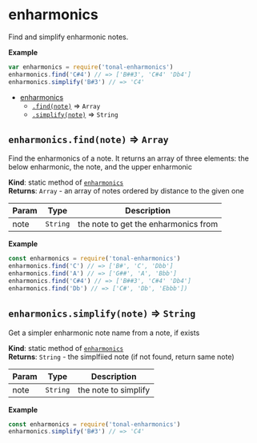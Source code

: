 <a name="module_enharmonics"></a>

# enharmonics
Find and simplify enharmonic notes.

**Example**  
```js
var enharmonics = require('tonal-enharmonics')
enharmonics.find('C#4') // => ['B##3', 'C#4' 'Db4']
enharmonics.simplify('B#3') // => 'C4'
```

* [enharmonics](#module_enharmonics)
    * [`.find(note)`](#module_enharmonics.find) ⇒ <code>Array</code>
    * [`.simplify(note)`](#module_enharmonics.simplify) ⇒ <code>String</code>

<a name="module_enharmonics.find"></a>

## `enharmonics.find(note)` ⇒ <code>Array</code>
Find the enharmonics of a note. It returns an array of three elements: the
below enharmonic, the note, and the upper enharmonic

**Kind**: static method of [<code>enharmonics</code>](#module_enharmonics)  
**Returns**: <code>Array</code> - an array of notes ordered by distance to the given one  

| Param | Type | Description |
| --- | --- | --- |
| note | <code>String</code> | the note to get the enharmonics from |

**Example**  
```js
const enharmonics = require('tonal-enharmonics')
enharmonics.find('C') // => ['B#', 'C', 'Dbb']
enharmonics.find('A') // => ['G##', 'A', 'Bbb']
enharmonics.find('C#4') // => ['B##3', 'C#4' 'Db4']
enharmonics.find('Db') // => ['C#', 'Db', 'Ebbb'])
```
<a name="module_enharmonics.simplify"></a>

## `enharmonics.simplify(note)` ⇒ <code>String</code>
Get a simpler enharmonic note name from a note, if exists

**Kind**: static method of [<code>enharmonics</code>](#module_enharmonics)  
**Returns**: <code>String</code> - the simplfiied note (if not found, return same note)  

| Param | Type | Description |
| --- | --- | --- |
| note | <code>String</code> | the note to simplify |

**Example**  
```js
const enharmonics = require('tonal-enharmonics')
enharmonics.simplify('B#3') // => 'C4'
```
